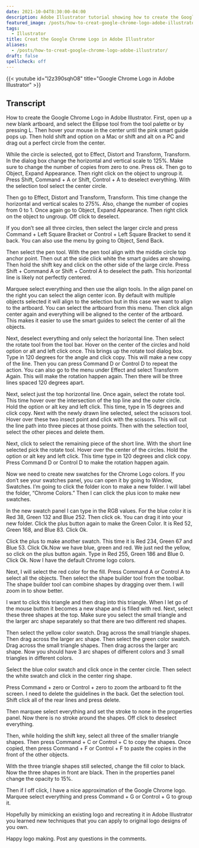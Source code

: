 ```yaml
---
date: 2021-10-04T8:30:00-04:00
description: Adobe Illustrator tutorial showing how to create the Google Chrome Logo
featured_image: /posts/how-to-creat-google-chrome-logo-adobe-illustrator/Chrome Logo made in Adobe Illustrator.jpg
tags:
  - Illustrator
title: Creat the Google Chrome Logo in Adobe Illustrator
aliases:
  - /posts/how-to-creat-google-chrome-logo-adobe-illustrator/
draft: false
spellcheck: off
---
```


{{< youtube id="l2z390sqhO8" title="Google Chrome Logo in Adobe Illustrator" >}}

## Transcript

How to create the Google Chrome Logo in Adobe Illustrator. First, open up a new blank artboard, and select the Ellipse tool from the tool palette or by pressing L. Then hover your mouse in the center until the pink smart guide pops up. Then hold shift and option on a Mac or shift and alt on a PC and drag out a perfect circle from the center.

While the circle is selected, got to Effect, Distort and Transform, Transform. In the dialog box change the horizontal and vertical scale to 125%. Make sure to change the number of copies from zero to one. Press ok. Then go to Object, Expand Appearance. Then right click on the object to ungroup it. Press Shift, Command + A or Shift, Control + A to deselect everything. With the selection tool select the center circle.

Then go to Effect, Distort and Transform, Transform. This time change the horizontal and vertical scales to 275%. Also, change the number of copies from 0 to 1. Once again go to Object, Expand Appearance. Then right click on the object to ungroup. Off click to deselect.

If you don’t see all three circles, then select the larger circle and press Command + Left Square Bracket or Control + Left Square Bracket to send it back. You can also use the menu by going to Object, Send Back.

Then select the pen tool. With the pen tool align with the middle circle top anchor point. Then out at the side click white the smart guides are showing. Then hold the shift key and click on the other side of the large circle. Press Shift + Command A or Shift + Control A to deselect the path. This horizontal line is likely not perfectly centered.

Marquee select everything and then use the align tools. In the align panel on the right you can select the align center icon. By default with multiple objects selected it will align to the selection but in this case we want to align to the artboard. You can select the artboard from this menu. Then click align center again and everything will be aligned to the center of the artboard. This makes it easier to use the smart guides to select the center of all the objects.

Next, deselect everything and only select the horizontal line. Then select the rotate tool from the tool bar. Hover on the center of the circles and hold option or alt and left click once. This brings up the rotate tool dialog box. Type in 120 degrees for the angle and click copy. This will make a new copy of the line. Then you can press Command D or Control D to repeat the action. You can also go to the menu under Effect and select Transform Again. This will make the rotation happen again. Then there will be three lines spaced 120 degrees apart.

Next, select just the top horizontal line. Once again, select the rotate tool. This time hover over the intersection of the top line and the outer circle. Hold the option or alt key and left click. This time, type in 15 degrees and click copy. Next with the newly drawn line selected, select the scissors tool. Hover over these two insect point and click with the scissors. This will cut the line path into three pieces at those points. Then with the selection tool, select the other pieces and delete them.

Next, click to select the remaining piece of the short line. With the short line selected pick the rotate tool. Hover over the center of the circles. Hold the option or alt key and left click. This time type in 120 degrees and click copy. Press Command D or Control D to make the rotation happen again.

Now we need to create new swatches for the Chrome Logo colors. If you don’t see your swatches panel, you can open it by going to Window, Swatches. I’m going to click the folder icon to make a new folder. I will label the folder, “Chrome Colors.” Then I can click the plus icon to make new swatches.

In the new swatch panel I can type in the RGB values. For the blue color it is Red 38, Green 132 and Blue 252. Then click ok. You can drag it into your new folder. Click the plus button again to make the Green Color. It is Red 52, Green 168, and Blue 83. Click Ok.

Click the plus to make another swatch. This time it is Red 234, Green 67 and Blue 53. Click Ok.Now we have blue, green and red. We just ned the yellow, so click on the plus button again. Type in Red 255, Green 186 and Blue 0. Click Ok. Now I have the default Chrome logo colors.

Next, I will select the red color for the fill. Press Command A or Control A to select all the objects. Then select the shape builder tool from the toolbar. The shape builder tool can combine shapes by dragging over them. I will zoom in to show better.

I want to click this triangle and then drag into this triangle. When I let go of the mouse button it becomes a new shape and is filled with red. Next, select these three shapes at the top. Make sure you select the small triangle and the larger arc shape separately so that there are two different red shapes.

Then select the yellow color swatch. Drag across the small triangle shapes. Then drag across the larger arc shape. Then select the green color swatch. Drag across the small triangle shapes. Then drag across the larger arc shape. Now you should have 3 arc shapes of different colors and 3 small triangles in different colors.

Select the blue color swatch and click once in the center circle. Then select the white swatch and click in the center ring shape.

Press Command + zero or Control + zero to zoom the artboard to fit the screen. I need to delete the guidelines in the back. Get the selection tool. Shift click all of the rear lines and press delete.

Then marquee select everything and set the stroke to none in the properties panel. Now there is no stroke around the shapes. Off click to deselect everything.

Then, while holding the shift key, select all three of the smaller triangle shapes. Then press Command + C or Control + C to copy the shapes. Once copied, then press Command + F or Control + F to paste the copies in the front of the other objects.

With the three triangle shapes still selected, change the fill color to black. Now the three shapes in front are black. Then in the properties panel change the opacity to 15%.

Then if I off click, I have a nice approximation of the Google Chrome logo. Marquee select everything and press Command + G or Control + G to group it.

Hopefully by mimicking an existing logo and recreating it in Adobe Illustrator you learned new techniques that you can apply to original logo designs of you own.

Happy logo making. Post any questions in the comments.
